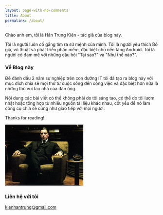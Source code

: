 ```yaml
---
layout: page-with-no-comments
title: About
permalink: /about/
---
```


Chào anh em, tôi là Hán Trung Kiên - tác giả của blog này.

Tôi là người luôn cố gắng tìm ra sứ mệnh của mình.
Tôi là người yêu thích Bố già, võ thuật và phát triển phần mềm, đặc biệt cho nền tảng Android.
Tôi là người có đam mê với những câu hỏi "Tại sao?" và "Như thế nào?".

### Về Blog này

Để đánh dấu 2 năm sự nghiệp trên con đường IT tôi đã tạo ra blog này với mục đích chia sẻ mọi thứ từ cuộc sống đến công việc và đặc biệt hơn nữa là những thú vui tao nhã của đàn ông.

Nội dung các bài viết có thể không phải do tôi sáng tạo, có thể do tôi lượm nhặt hoặc tổng hợp từ nhiều nguồn tài liệu khác nhau, cốt yếu để nó làm công cụ chia sẻ cũng như giao tiếp với mọi người.

Thanks for reading!

<img src="/images/godfather.jpeg" height="200">

### Liên hệ với tôi

[kienhantrung@gmail.com](mailto:kienhantrung@gmail.com)

